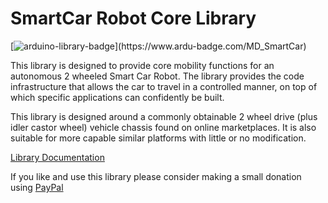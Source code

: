 # SmartCar Robot Core Library

[![arduino-library-badge](https://www.ardu-badge.com/badge/MD_RTTTLParser.svg?)](https://www.ardu-badge.com/MD_SmartCar)

This library is designed to provide core mobility functions for an autonomous 2 wheeled Smart Car Robot. The library provides the code infrastructure that allows the car to travel in a controlled manner, on top of which specific applications can confidently be built.

This library is designed around a commonly obtainable 2 wheel drive (plus idler castor wheel) vehicle chassis found on online marketplaces. It is also suitable for more capable similar platforms with little or no modification.

[Library Documentation](https://majicdesigns.github.io/MD_SmartCar/)

If you like and use this library please consider making a small donation using [PayPal](https://paypal.me/MajicDesigns/4USD)
